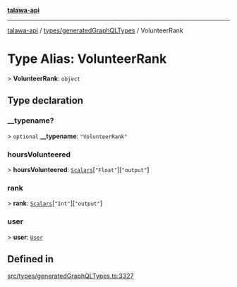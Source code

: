 [**talawa-api**](../../../README.md)

***

[talawa-api](../../../modules.md) / [types/generatedGraphQLTypes](../README.md) / VolunteerRank

# Type Alias: VolunteerRank

\> **VolunteerRank**: `object`

## Type declaration

### \_\_typename?

\> `optional` **\_\_typename**: `"VolunteerRank"`

### hoursVolunteered

\> **hoursVolunteered**: [`Scalars`](Scalars.md)\[`"Float"`\]\[`"output"`\]

### rank

\> **rank**: [`Scalars`](Scalars.md)\[`"Int"`\]\[`"output"`\]

### user

\> **user**: [`User`](User.md)

## Defined in

[src/types/generatedGraphQLTypes.ts:3327](https://github.com/PalisadoesFoundation/talawa-api/blob/039b0f127fb8caa46d57186ab4b3bb27fe150903/src/types/generatedGraphQLTypes.ts#L3327)
